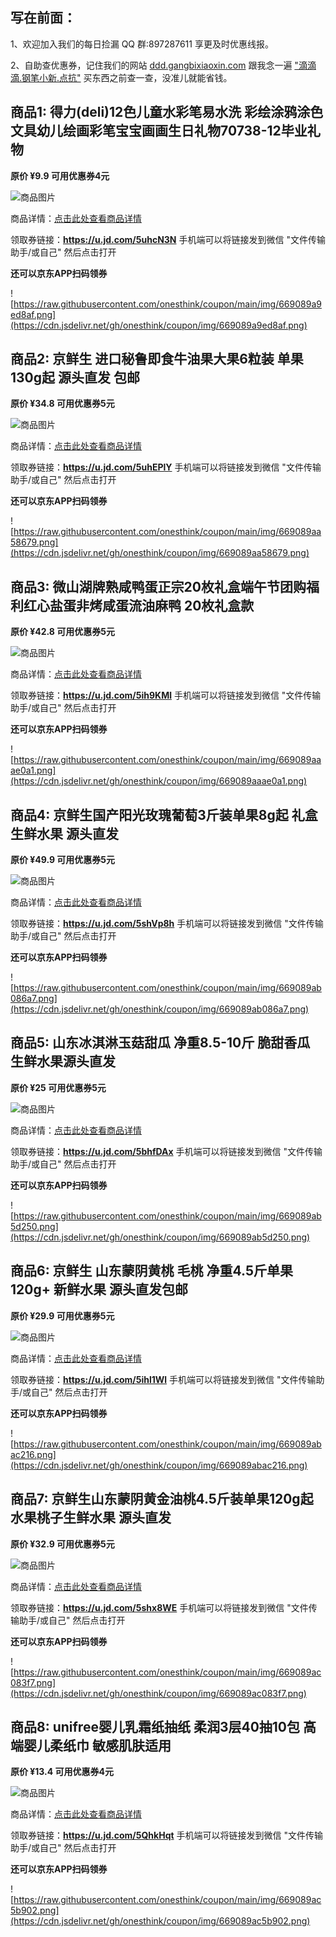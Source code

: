 ## 写在前面：

1、欢迎加入我们的每日捡漏 QQ 群:897287611 享更及时优惠线报。

2、自助查优惠券，记住我们的网站 [ddd.gangbixiaoxin.com](https://ddd.gangbixiaoxin.com) 跟我念一遍 ["滴滴滴.钢笔小新.点抗"](https://ddd.gangbixiaoxin.com) 买东西之前查一查，没准儿就能省钱。

## 商品1: 得力(deli)12色儿童水彩笔易水洗 彩绘涂鸦涂色文具幼儿绘画彩笔宝宝画画生日礼物70738-12毕业礼物

**原价 ¥9.9 可用优惠券4元**

![商品图片](http://img14.360buyimg.com/n1/jfs/t1/232853/27/18225/162861/66558693Fb22878e6/6be57fb9942ca6d6.jpg)

商品详情：[点击此处查看商品详情](https://union-click.jd.com/jdc?e=1003156031&amp;p=JF8BAbgJK1olXwIDVFxUDk0QAl8IGloUXg4LVl5aDUInRzBQRQQlBENHFRxWFlVMWzBeTA9KQl1XSwwDVFVPRjtUBAJQAVsMFgQZBCtVaGxjaR1FIlZcMxkLTxsfYzQBT18VVWgANitbSh9oWwxATQF8O1hyEhpKSEdjeh9tbChAAnBrKDwpUTxLexpsfDlMGwR0NlYuahJnRwx9YCt3FEBJNCxUbC9jUW18eVJ8P19lCCovbz1sYAxLbTJ1NHFbVAArfDxKVhZWQSwXBHF1Iz0BcDJjZhtrZAViX1RSIz0qX3tkWRN8ZiYWHGV8MiY4TA5JA2tMBTNlUQoyVW5eCUsQCmkPHVIQbTYCVG4fZp-YpbuzsYyy69K20ofrk5K2l7iuvYKs3NKJ8m5cOEsRAG4OHlIQWAUAVldtCEMQM7ilo46f7NOK7YrDgJyupLqBp4-L1TYyZF1tCEoWAW8MHFoXXTYyVF1tC3tJbW5bE1sVXgRROgMVUEsQSDJLdVwdVQUKU1ZcOEkWAm0KK2slPURpVzUvThtoUzFvXA1SDQ5iD1cJDEsfbW1qbl1XCXlaNxYLUiJxXR9OX2sVbQ)

领取券链接：**https://u.jd.com/5uhcN3N** 手机端可以将链接发到微信 "文件传输助手/或自己" 然后点击打开

**还可以京东APP扫码领券**

![https://raw.githubusercontent.com/onesthink/coupon/main/img/669089a9ed8af.png](https://cdn.jsdelivr.net/gh/onesthink/coupon/img/669089a9ed8af.png)

## 商品2: 京鲜生 进口秘鲁即食牛油果大果6粒装 单果130g起 源头直发 包邮

**原价 ¥34.8 可用优惠券5元**

![商品图片](http://img14.360buyimg.com/n1/jfs/t1/236004/19/18738/100897/6678d83aF4bd8df48/95c031d4704ed532.jpg)

商品详情：[点击此处查看商品详情](https://union-click.jd.com/jdc?e=1003156031&amp;p=JF8BAaMJK1olXwMGUl5UAE8SBl8IGloUVQMBVVZYDE8nRzBQRQQlBENHFRxWFlVMWzBeTA9KQl1XSwwDVFVPRjtUBAJQAVsMFgQZBA1udRpjElprFVJrXCMgaipUSj9PYBxnPWgABBxUcQJtZi9zY1gRBH0BUlpKSEdjeh9tbChcHXIAJA4pezhUexpvYjlMGwR1HFYkahFjRxttYCl3XHpJIxZUYS9jUW1-aVJ3P19hFD0kUhhsYAxLbyJhO3JxLwEpUjxKVhZJRT1eAHhmIy4UcDJjZhhBGwRjNFRnIC0IX3t2XBcBT1xIQ2NnDD8vbhNTCz1RBRlTUQoyVW5eCUsQCmkPHVIQbTYCVG4fZglOQSRJWWsUbQYEV19bDUISBm0BGlklXQ4FZInwsJ6dsrqAoo-L1dG784vUtJ-Ji184K1glXQcDVl5ZD0oVA184G1glXjZcOl8OD04eA2wNdQZdBQYEVR4AZkwfC2kPHVkWbQQDVVxfOHsnRRZ-bjAcXHhKADdVdTZ1YixBSxxuGnRiOlwNSkJuShVtWyBtXgJbL11bDHsXMw)

领取券链接：**https://u.jd.com/5uhEPlY** 手机端可以将链接发到微信 "文件传输助手/或自己" 然后点击打开

**还可以京东APP扫码领券**

![https://raw.githubusercontent.com/onesthink/coupon/main/img/669089aa58679.png](https://cdn.jsdelivr.net/gh/onesthink/coupon/img/669089aa58679.png)

## 商品3: 微山湖牌熟咸鸭蛋正宗20枚礼盒端午节团购福利红心盐蛋非烤咸蛋流油麻鸭 20枚礼盒款

**原价 ¥42.8 可用优惠券5元**

![商品图片](http://img14.360buyimg.com/n1/jfs/t1/152919/29/2325/129778/5f872e48E1fcf5f88/f44f63e944173b3d.jpg)

商品详情：[点击此处查看商品详情](https://union-click.jd.com/jdc?e=1003156031&amp;p=JF8BAa0JK1olXwMLUldYCUMeAF8IGloRXQUAUV1ZC0gQB19MRANLAjZbERscSkAJHTRQRA1CCVkdDwtCWhVLHTdNTwcKBENeCVAfUg8bRRZ-bjAcXHhKADdVT0JueDZBSz9JIlF-OlwNSkJuShVtWyBIOwUGIwwdDFxXDxtxaz5hPmVAIAE9az90Vi1_GT9NOWJ2EigvUix1AhtOeD5lOGFYNBc-QEpwYSZ8WztdB1ZgHT4bfDJ0dRZrGwxhJGJgIz0uSDxIWQ9zfSdrCllpPzc5XgtwcWZQbDhyGHBrDg0pQSxXd258D1lgbQ90HQ4KDRxlYyZ6ejp9GXRwJyklSQ0bD18JK1gUXQELUllbAU4nM28IKxp7XQcGUV5VCksnAl8IHVgUWwMLUVtZCkMeM28AHGvC8L7X3u-IgPLDneffovzA1LrWytZtOHsUM28JGlkVWQEDVl5tOEsUM2w4RTUUDg4CV18PDiVKSzcIHVtdHGgFXFdUDU4XAV8KGloXXzYyZBgkfj58Cm52Uw98VUELLSUEQRtzXxBfZzUXDUQLLRcnbQtsXgkLHyxHHQIyVG4)

领取券链接：**https://u.jd.com/5ih9KMl** 手机端可以将链接发到微信 "文件传输助手/或自己" 然后点击打开

**还可以京东APP扫码领券**

![https://raw.githubusercontent.com/onesthink/coupon/main/img/669089aaae0a1.png](https://cdn.jsdelivr.net/gh/onesthink/coupon/img/669089aaae0a1.png)

## 商品4: 京鲜生国产阳光玫瑰葡萄3斤装单果8g起 礼盒 生鲜水果 源头直发

**原价 ¥49.9 可用优惠券5元**

![商品图片](http://img14.360buyimg.com/n1/jfs/t1/231424/9/23366/77955/668cca46F503463f6/f9eacd2ce381744a.jpg)

商品详情：[点击此处查看商品详情](https://union-click.jd.com/jdc?e=1003156031&amp;p=JF8BAZ4JK1olXDYCVV9dC0oRAmoOG1glGVlaCgFtUQ5SQi0DBUVOBVlUAwoCFxBCHD1WR0VNGFJeSwcYVBYZQTVMF1NnGnJlJxY1bk5PQB1xZDJdJUdfFQQBDCUVawsLaTpNPFt4Cj8YXxcXYwYfW1dhJHZnIz0ITDxIcwZ8UjhXJXNlLTwETklgS2dxeQFhGXJnLyw_CTdcdCcBcj9hDwR0Jlc_ahJ0QwxxQQhuPmVBICcpbj9keDB8QSxICH9DCjgWVTVzdB9BYyJhOHFLVAErYRlydxxdTGtxB117IzwZbC5KRzwMHjB9KVJlXCAbBEcnAl8LGlsSVAAFUldYOHsXA19edVsUXAcHU1deD04nAl8IHVgUWwMLVVpbDUIUM28AHGvC8L7X3u-IgPLDneffovzA1LrWytZtOHsUM28JGlkVWQEDVl5tOEsUM2w4RTUUDgEHXV5cDSVKSzcJUxtKBGgFXFZfAEgRA18KGloXXzYyZFYvTz9wcCdgfV5NHnR7KzcVcApKQjVUHzUXNWIBJj8FaRZtXQ5NTAcVPW8yVG4)

领取券链接：**https://u.jd.com/5shVp8h** 手机端可以将链接发到微信 "文件传输助手/或自己" 然后点击打开

**还可以京东APP扫码领券**

![https://raw.githubusercontent.com/onesthink/coupon/main/img/669089ab086a7.png](https://cdn.jsdelivr.net/gh/onesthink/coupon/img/669089ab086a7.png)

## 商品5: 山东冰淇淋玉菇甜瓜 净重8.5-10斤 脆甜香瓜 生鲜水果源头直发

**原价 ¥25 可用优惠券5元**

![商品图片](http://img14.360buyimg.com/n1/jfs/t1/236666/5/16587/73631/664c6a85F91358888/460c496a010f1107.jpg)

商品详情：[点击此处查看商品详情](https://union-click.jd.com/jdc?e=1003156031&amp;p=JF8BAa8JK1olXwIDV19eAUsXAl8IGloUWQAEVlpYDEgnRzBQRQQlBENHFRxWFlVMWzBeTA9KQl1XSwwDVFVPRjtUBAJQAVsMFgQZBBVQYhx-cixOLQcCAiUmDjhyWhJKGDxDOWgAFxsPTxZAfzddE1JFHGECDAZKSEdjeh9tbChmHHFdKDgpezhVexpvYjlMGwR1HFYkahFjRxttYCl3XHpJIxZUYS9jUW1-aVJ3P19hFD0kUhhsYAxLbyJhO3JxLwEpUjxKVhZJRT1eAHhmIy4UcDJjZhhBGwRjNFRnIC0IX3tQWQxbTyBrCWZ3MiUedgJQCy1vex51UQoyVW5eCUsQCmkPHVIQbTYCVG4fZp2lureapIye_NKX0Yj3jZ-po18JK1sTXgcEUVdYDEkWAGc4G1MSbdGv7IvXuZ6furuWk4ys-tOL6IrDgHsnM2w4G1oUXwYGU19fCHsnA2w4GGtLMwdRUl1fCh8XbTJAQ1sTW0JHOllVAE0VAGoNK1kUXAQAZG5tVgx2cBlhbABlXAZULyVbey5Ofi0LfA1xMwRBEQwaVRxrWzoAEgtUOgZaDG5dOA)

领取券链接：**https://u.jd.com/5bhfDAx** 手机端可以将链接发到微信 "文件传输助手/或自己" 然后点击打开

**还可以京东APP扫码领券**

![https://raw.githubusercontent.com/onesthink/coupon/main/img/669089ab5d250.png](https://cdn.jsdelivr.net/gh/onesthink/coupon/img/669089ab5d250.png)

## 商品6: 京鲜生 山东蒙阴黄桃 毛桃 净重4.5斤单果120g+ 新鲜水果 源头直发包邮

**原价 ¥29.9 可用优惠券5元**

![商品图片](http://img14.360buyimg.com/n1/jfs/t1/172761/6/44680/137925/6674f9ceF96e3598a/ef8859e2777e6f15.jpg)

商品详情：[点击此处查看商品详情](https://union-click.jd.com/jdc?e=1003156031&amp;p=JF8BAZ4JK1olXDYCVV9cD0sXAG0NElIlGVlaCgFtUQ5SQi0DBUVOBVlUAwoCFxBCHD1WR0VNGFJeSwcYVBYZQTVMF110XVIBNigkDjJKVgwOHxp3WgJ3IQAJSiUVRDxtegVxWl52P1sfS09-ZisfW1dhJHZnIy0iTz9uew98aFtJJXNlLTwETklgS2dxeQFhGXJnLyw_CTdcdCcBcj9hDwR0Jlc_ahJ0QwxxQQhuPmVBICcpbj9keDB8QSxICH9DCjgWVTVzdB9BYyJhOHFLVAErYRlydxxdTGtHJ3V6JhooYClVZW8SfgRrK1FSUFs9BEcnAl8LGlsSVAAFUldYOHsXA19edVsUXAcHU1deD04nAl8IHVgUWwMLVVtUCU8SM28AHGvC8L7X3u-IgPLDneffovzA1LrWytZtOHsUM28JGlkVWQEDVl5tOEsUM2w4RTUUDgAAVFtaDCVKSzcJUwBAA2gFXFdcCkkRC18KGloXXzYyZFg8CB8UYRlxHSJICGUEUB8_D09idjFcWTUXGlVnNQA5DxNjaGpKWF98OEIyVG4)

领取券链接：**https://u.jd.com/5ihl1Wl** 手机端可以将链接发到微信 "文件传输助手/或自己" 然后点击打开

**还可以京东APP扫码领券**

![https://raw.githubusercontent.com/onesthink/coupon/main/img/669089abac216.png](https://cdn.jsdelivr.net/gh/onesthink/coupon/img/669089abac216.png)

## 商品7: 京鲜生山东蒙阴黄金油桃4.5斤装单果120g起  水果桃子生鲜水果 源头直发

**原价 ¥32.9 可用优惠券5元**

![商品图片](http://img14.360buyimg.com/n1/jfs/t1/182778/31/46021/62385/664ebafeF2ecebca2/5a8d330f521159fe.jpg)

商品详情：[点击此处查看商品详情](https://union-click.jd.com/jdc?e=1003156031&amp;p=JF8BAZ4JK1olXDYCVV9cDE4SBGgJGlglGVlaCgFtUQ5SQi0DBUVOBVlUAwoCFxBCHD1WR0VNGFJeSwcYVBYZQTVMF1xHLl9EVyAiYDVIaBRbHgZuJgVbFicdTSUVSj1TSS50A1pULjw6CA13AGsfW1dhJHZnIy0uSDx-awh_aDxXJXNlLTwETklgS2dxeQFhGXJnLyw_CTdcdCcBcj9hDwR0Jlc_ahJ0QwxxQQhuPmVBICcpbj9keDB8QSxICH9DCjgWVTVzdB9BYyJhOHFLVAErYRlydxxdTGtmG05DMQEOFityVzhdQTxTHWV5FlcbBEcnAl8LGlsSVAAFUldYOHsXA19edVsUXAcHU1deD04nAl8IHVgUWwMLUVpZAU4UM28AHGvC8L7X3u-IgPLDneffovzA1LrWytZtOHsUM28JGlkVWQEDVl5tOEsUM2w4RTUUDg4CV18PDiVKSzcIHQsVXGgFXFdUDE4XAV8KGloXXzYyZFkPexJRABF3cyVKNn1RUQMmc0hOQRZIXjUXFFRZBis8VhdBeQ1vGx11XgIyVG4)

领取券链接：**https://u.jd.com/5shx8WE** 手机端可以将链接发到微信 "文件传输助手/或自己" 然后点击打开

**还可以京东APP扫码领券**

![https://raw.githubusercontent.com/onesthink/coupon/main/img/669089ac083f7.png](https://cdn.jsdelivr.net/gh/onesthink/coupon/img/669089ac083f7.png)

## 商品8: unifree婴儿乳霜纸抽纸 柔润3层40抽10包 高端婴儿柔纸巾 敏感肌肤适用

**原价 ¥13.4 可用优惠券4元**

![商品图片](http://img14.360buyimg.com/n1/jfs/t1/231914/22/21895/97445/667f734dFec58d2bf/433761930b3cf5dc.jpg)

商品详情：[点击此处查看商品详情](https://union-click.jd.com/jdc?e=1003156031&amp;p=JF8BAasJK1olXwIDV19VC0IfAl8IGloUXAALVF5bD0InRzBQRQQlBENHFRxWFlVMWzBeTA9KQl1XSwwDVFVPRjtUBAJQAVsMFgQZBBYeAS9YfQxlGG8FMiU7QTJLejhaaBhzJWgACFcgAS8eZzkAcl9rDQRqXT1KSEdjeh9tbChyHHBrIDwpQTRLexpvYjlMPQR1JlYtahJ_Rwx9YCl3FGZJNzxUWy9jY21_U1J2P1x1Cik_YBhsYAxLbTJhOHFhLxsqUjxKVhZJRS1wHHx1MzobcDJjZhtrZBphX3ZSIwcIX3sWSHVTEi5XDmMcHAkFTjkXUwZaYCNTUQoyVW5eCUsQCmkPHVIQbTYCVG4fZg1TWitfXxpFBRoBVV5UOEonA2kLGl0QVAMGUldUDHsXC2g4zPatiIyzgdbk3NWf1NavztKpiZiKZG5tC3sXAm4KG18SXAQCZG5dC3sUMzFmGggTXlJRUFszVQNPA2lbRgJ7Wg4KXV5cDEInAW4JGVklbTZfXVwdWC1AcyphHD1uO097CCcKWjhUZRdmGQccIA9mXToLACITfT8Kc1J2bQYy)

领取券链接：**https://u.jd.com/5QhkHqt** 手机端可以将链接发到微信 "文件传输助手/或自己" 然后点击打开

**还可以京东APP扫码领券**

![https://raw.githubusercontent.com/onesthink/coupon/main/img/669089ac5b902.png](https://cdn.jsdelivr.net/gh/onesthink/coupon/img/669089ac5b902.png)

